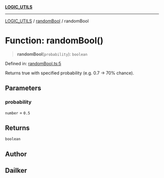 [**LOGIC_UTILS**](../../README.md)

***

[LOGIC_UTILS](../../README.md) / [randomBool](../README.md) / randomBool

# Function: randomBool()

> **randomBool**(`probability`): `boolean`

Defined in: [randomBool.ts:5](https://github.com/dailker/everyutil/blob/0ec5ce08552e5059ec58e2975404aeb74a6202b1/src/logic/randomBool.ts#L5)

Returns true with specified probability (e.g. 0.7 → 70% chance).

## Parameters

### probability

`number` = `0.5`

## Returns

`boolean`

## Author

## Dailker
